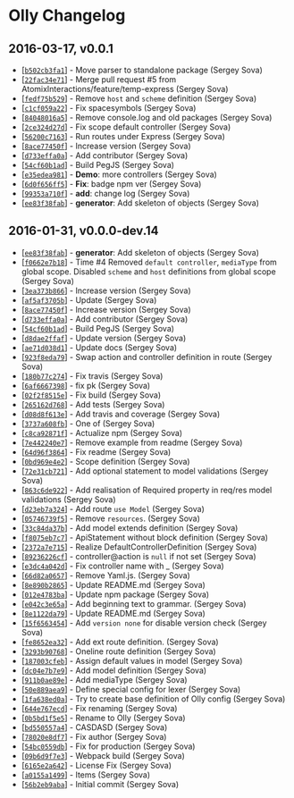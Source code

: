 # Olly Changelog

## 2016-03-17, v0.0.1

* [[`b502cb3fa1`](https://github.com/AtomixInteractions/olly/commit/b502cb3fa1)] - Move parser to standalone package (Sergey Sova)
* [[`22fac34e71`](https://github.com/AtomixInteractions/olly/commit/22fac34e71)] - Merge pull request #5 from AtomixInteractions/feature/temp-express (Sergey Sova)
* [[`fedf75b529`](https://github.com/AtomixInteractions/olly/commit/fedf75b529)] - Remove `host` and `scheme` definition (Sergey Sova)
* [[`c1cf059a22`](https://github.com/AtomixInteractions/olly/commit/c1cf059a22)] - Fix spacesymbols (Sergey Sova)
* [[`84048016a5`](https://github.com/AtomixInteractions/olly/commit/84048016a5)] - Remove console.log and old packages (Sergey Sova)
* [[`2ce324d27d`](https://github.com/AtomixInteractions/olly/commit/2ce324d27d)] - Fix scope default controller (Sergey Sova)
* [[`56200c7163`](https://github.com/AtomixInteractions/olly/commit/56200c7163)] - Run routes under Express (Sergey Sova)
* [[`8ace77450f`](https://github.com/AtomixInteractions/olly/commit/8ace77450f)] - Increase version (Sergey Sova)
* [[`d733effa0a`](https://github.com/AtomixInteractions/olly/commit/d733effa0a)] - Add contributor (Sergey Sova)
* [[`54cf60b1ad`](https://github.com/AtomixInteractions/olly/commit/54cf60b1ad)] - Build PegJS (Sergey Sova)
* [[`e35edea981`](https://github.com/AtomixInteractions/olly/commit/e35edea981)] - **Demo**: more controllers (Sergey Sova)
* [[`6d0f656ff5`](https://github.com/AtomixInteractions/olly/commit/6d0f656ff5)] - **Fix**: badge npm ver (Sergey Sova)
* [[`99353a710f`](https://github.com/AtomixInteractions/olly/commit/99353a710f)] - **add**: change log (Sergey Sova)
* [[`ee83f38fab`](https://github.com/AtomixInteractions/olly/commit/ee83f38fab)] - **generator**: Add skeleton of objects (Sergey Sova)


## 2016-01-31, v0.0.0-dev.14

* [[`ee83f38fab`](https://github.com/AtomixInteractions/olly/commit/ee83f38fab)] - **generator**: Add skeleton of objects (Sergey Sova)
* [[`f0662e7b18`](https://github.com/AtomixInteractions/olly/commit/f0662e7b18)] - Time #4 Removed `default controller`, `mediaType` from global scope. Disabled `scheme` and `host` definitions from global scope (Sergey Sova)
* [[`3ea373b866`](https://github.com/AtomixInteractions/olly/commit/3ea373b866)] - Increase version (Sergey Sova)
* [[`af5af3705b`](https://github.com/AtomixInteractions/olly/commit/af5af3705b)] - Update (Sergey Sova)
* [[`8ace77450f`](https://github.com/AtomixInteractions/olly/commit/8ace77450f)] - Increase version (Sergey Sova)
* [[`d733effa0a`](https://github.com/AtomixInteractions/olly/commit/d733effa0a)] - Add contributor (Sergey Sova)
* [[`54cf60b1ad`](https://github.com/AtomixInteractions/olly/commit/54cf60b1ad)] - Build PegJS (Sergey Sova)
* [[`d8dae2ffaf`](https://github.com/AtomixInteractions/olly/commit/d8dae2ffaf)] - Update version (Sergey Sova)
* [[`ae71d038d1`](https://github.com/AtomixInteractions/olly/commit/ae71d038d1)] - Update docs (Sergey Sova)
* [[`923f8eda79`](https://github.com/AtomixInteractions/olly/commit/923f8eda79)] - Swap action and controller definition in route (Sergey Sova)
* [[`180b77c274`](https://github.com/AtomixInteractions/olly/commit/180b77c274)] - Fix travis (Sergey Sova)
* [[`6af6667398`](https://github.com/AtomixInteractions/olly/commit/6af6667398)] - fix pk (Sergey Sova)
* [[`02f2f8515e`](https://github.com/AtomixInteractions/olly/commit/02f2f8515e)] - Fix build (Sergey Sova)
* [[`265162d768`](https://github.com/AtomixInteractions/olly/commit/265162d768)] - Add tests (Sergey Sova)
* [[`d08d8f613e`](https://github.com/AtomixInteractions/olly/commit/d08d8f613e)] - Add travis and coverage (Sergey Sova)
* [[`3737a608fb`](https://github.com/AtomixInteractions/olly/commit/3737a608fb)] - One of (Sergey Sova)
* [[`c8ca92871f`](https://github.com/AtomixInteractions/olly/commit/c8ca92871f)] - Actualize npm (Sergey Sova)
* [[`7e442240e7`](https://github.com/AtomixInteractions/olly/commit/7e442240e7)] - Remove example from readme (Sergey Sova)
* [[`64d96f3864`](https://github.com/AtomixInteractions/olly/commit/64d96f3864)] - Fix readme (Sergey Sova)
* [[`0bd969e4e2`](https://github.com/AtomixInteractions/olly/commit/0bd969e4e2)] - Scope definition (Sergey Sova)
* [[`72e31cb721`](https://github.com/AtomixInteractions/olly/commit/72e31cb721)] - Add optional statement to model validations (Sergey Sova)
* [[`863c6de922`](https://github.com/AtomixInteractions/olly/commit/863c6de922)] - Add realisation of Required property in req/res model validations (Sergey Sova)
* [[`d23eb7a324`](https://github.com/AtomixInteractions/olly/commit/d23eb7a324)] - Add route `use Model` (Sergey Sova)
* [[`05746739f5`](https://github.com/AtomixInteractions/olly/commit/05746739f5)] - Remove `resources`. (Sergey Sova)
* [[`33c84da37b`](https://github.com/AtomixInteractions/olly/commit/33c84da37b)] - Add model extends definition (Sergey Sova)
* [[`f8075eb7c7`](https://github.com/AtomixInteractions/olly/commit/f8075eb7c7)] - ApiStatement without block definition (Sergey Sova)
* [[`2372a7e715`](https://github.com/AtomixInteractions/olly/commit/2372a7e715)] - Realize DefaultControllerDefinition (Sergey Sova)
* [[`89236226cf`](https://github.com/AtomixInteractions/olly/commit/89236226cf)] - controller@action is `null` if not set (Sergey Sova)
* [[`e3dc4a042d`](https://github.com/AtomixInteractions/olly/commit/e3dc4a042d)] - Fix controller name with _ (Sergey Sova)
* [[`66d82a0657`](https://github.com/AtomixInteractions/olly/commit/66d82a0657)] - Remove Yaml.js. (Sergey Sova)
* [[`8e890b2865`](https://github.com/AtomixInteractions/olly/commit/8e890b2865)] - Update README.md (Sergey Sova)
* [[`012e4783ba`](https://github.com/AtomixInteractions/olly/commit/012e4783ba)] - Update npm package (Sergey Sova)
* [[`e042c3e65a`](https://github.com/AtomixInteractions/olly/commit/e042c3e65a)] - Add beginning text to grammar. (Sergey Sova)
* [[`8e1122da79`](https://github.com/AtomixInteractions/olly/commit/8e1122da79)] - Update README.md (Sergey Sova)
* [[`15f6563454`](https://github.com/AtomixInteractions/olly/commit/15f6563454)] - Add `version none` for disable version check (Sergey Sova)
* [[`fe8652ea32`](https://github.com/AtomixInteractions/olly/commit/fe8652ea32)] - Add ext route definition. (Sergey Sova)
* [[`3293b90768`](https://github.com/AtomixInteractions/olly/commit/3293b90768)] - Oneline route definition (Sergey Sova)
* [[`187003cfeb`](https://github.com/AtomixInteractions/olly/commit/187003cfeb)] - Assign default values in model (Sergey Sova)
* [[`dc04e7b7e9`](https://github.com/AtomixInteractions/olly/commit/dc04e7b7e9)] - Add model definition (Sergey Sova)
* [[`911b0ae89e`](https://github.com/AtomixInteractions/olly/commit/911b0ae89e)] - Add mediaType (Sergey Sova)
* [[`50e889aea9`](https://github.com/AtomixInteractions/olly/commit/50e889aea9)] - Define special config for lexer (Sergey Sova)
* [[`1fa638ed0a`](https://github.com/AtomixInteractions/olly/commit/1fa638ed0a)] - Try to create base definition of Olly config (Sergey Sova)
* [[`644e767ecd`](https://github.com/AtomixInteractions/olly/commit/644e767ecd)] - Fix renaming (Sergey Sova)
* [[`0b5bd1f5e5`](https://github.com/AtomixInteractions/olly/commit/0b5bd1f5e5)] - Rename to Olly (Sergey Sova)
* [[`bd550557a4`](https://github.com/AtomixInteractions/olly/commit/bd550557a4)] - CASDASD (Sergey Sova)
* [[`78020e8df7`](https://github.com/AtomixInteractions/olly/commit/78020e8df7)] - Fix author (Sergey Sova)
* [[`54bc0559db`](https://github.com/AtomixInteractions/olly/commit/54bc0559db)] - Fix for production (Sergey Sova)
* [[`09b6d9f7e3`](https://github.com/AtomixInteractions/olly/commit/09b6d9f7e3)] - Webpack build (Sergey Sova)
* [[`6165e2a642`](https://github.com/AtomixInteractions/olly/commit/6165e2a642)] - License Fix (Sergey Sova)
* [[`a0155a1499`](https://github.com/AtomixInteractions/olly/commit/a0155a1499)] - Items (Sergey Sova)
* [[`56b2eb9aba`](https://github.com/AtomixInteractions/olly/commit/56b2eb9aba)] - Initial commit (Sergey Sova)
